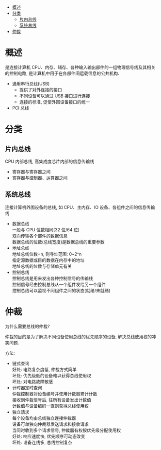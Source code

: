<!-- TOC -->

- [概述](#概述)
- [分类](#分类)
    - [片内总线](#片内总线)
    - [系统总线](#系统总线)
- [仲裁](#仲裁)

<!-- /TOC -->

# 概述

是连接计算机 CPU、内存、辅存、各种输入输出部件的一组物理信号线及其相关的控制电路, 是计算机中用于在各部件间运载信息的公共机构.

- 通用串行总线(USB)
    - 提供了对外连接的接口
    - 不同设备可以通过 USB 接口进行连接
    - 连接的标准, 促使外围设备接口的统一
- PCI 总线

# 分类

## 片内总线

CPU 内部总线, 高集成度芯片内部的信息传输线

- 寄存器与寄存器之间
- 寄存器与控制器、运算器之间

## 系统总线

连接计算机外围设备的总线, 如 CPU、主内存、IO 设备、各组件之间的信息传输线

- 数据总线<br>
    一般与 CPU 位数相同(32 位/64 位)<br>
    双向传输各个部件的数据信息<br>
    数据总线的位数(总线宽度)是数据总线的重要参数<br>
- 地址总线<br>
    地址总线位数=n, 则寻址范围: 0~2^n<br>
    指定源数据或目的数据在内存中的地址<br>
    地址总线的位数与存储单元有关<br>
- 控制总线<br>
    控制总线是用来发出各种控制信号的传输线<br>
    控制信号经由控制总线从一个组件发给另一个组件<br>
    控制总线可以监视不同组件之间的状态(就绪/未就绪)<br>

# 仲裁

为什么需要总线的仲裁?

仲裁的目的是为了解决不同设备使用总线的优先顺序的设备, 解决总线使用权的冲突问题.

方法:

- 链式查询<br>
    好处: 电路复杂度低, 仲裁方式简单<br>
    坏处: 优先级低的设备难以获得总线使用权<br>
    坏处: 对电路故障敏感<br>
- 计时器定时查询<br>
    仲裁控制器对设备编号并使用计数器累计计数<br>
    接收到仲裁信号后, 往所有设备发出计数值<br>
    计数值与设备编码一直则获得总线使用权<br>
- 独立请求<br>
    每个设备均由总线独立连接仲裁器<br>
    设备可单独向仲裁器发送请求和接收请求<br>
    当同时收到多个请求信号, 仲裁器有权按优先级分配使用权<br>
    好处: 响应速度快, 优先顺序可动态改变<br>
    坏处: 设备连线多, 总线控制复杂<br>
